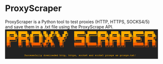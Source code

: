 # ProxyScraper
ProxyScraper is a Python tool to test proxies (HTTP, HTTPS, SOCKS4/5) and save them in a .txt file using the ProxyScrape API.
![alt text](https://github.com/Maous-B/ProxyScraper/blob/[branch]/ProxyScraper.png?raw=true)
